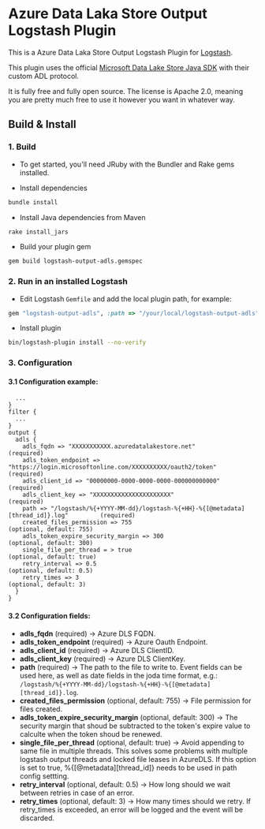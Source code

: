 # Azure Data Laka Store Output Logstash Plugin

This is a Azure Data Laka Store Output Logstash Plugin for [Logstash](https://github.com/elastic/logstash).

This plugin uses the official [Microsoft Data Lake Store Java SDK](https://github.com/Azure/azure-data-lake-store-java) with their custom ADL protocol.

It is fully free and fully open source. The license is Apache 2.0, meaning you are pretty much free to use it however you want in whatever way.



## Build & Install

### 1. Build
- To get started, you'll need JRuby with the Bundler and Rake gems installed.

- Install dependencies
```sh
bundle install
```

- Install Java dependencies from Maven
```sh
rake install_jars
```

- Build your plugin gem

```sh
gem build logstash-output-adls.gemspec
```

### 2. Run in an installed Logstash

- Edit Logstash `Gemfile` and add the local plugin path, for example:
```ruby
gem "logstash-output-adls", :path => "/your/local/logstash-output-adls"
```

- Install plugin
```sh
bin/logstash-plugin install --no-verify
```

### 3. Configuration

#### 3.1 Configuration example:

 ```input {
   ...
 }
 filter {
   ...
 }
 output {
   adls {
     adls_fqdn => "XXXXXXXXXXX.azuredatalakestore.net"                                        (required)
     adls_token_endpoint => "https://login.microsoftonline.com/XXXXXXXXXX/oauth2/token"       (required)
     adls_client_id => "00000000-0000-0000-0000-000000000000"                                 (required)
     adls_client_key => "XXXXXXXXXXXXXXXXXXXXXX"                                              (required)
     path => "/logstash/%{+YYYY-MM-dd}/logstash-%{+HH}-%{[@metadata][thread_id]}.log"         (required)
     created_files_permission => 755                                                          (optional, default: 755)
     adls_token_expire_security_margin => 300                                                 (optional, default: 300)
     single_file_per_thread = > true                                                          (optional, default: true)
     retry_interval => 0.5                                                                    (optional, default: 0.5)
     retry_times => 3                                                                         (optional, default: 3)
   }
 }
```

#### 3.2 Configuration fields:

- **adls_fqdn** (required) -> Azure DLS FQDN.
- **adls_token_endpoint** (required) -> Azure Oauth Endpoint.
- **adls_client_id** (required) -> Azure DLS ClientID.
- **adls_client_key** (required) -> Azure DLS ClientKey.
- **path** (required) -> The path to the file to write to. Event fields can be used here,
 as well as date fields in the joda time format, e.g.:
 `/logstash/%{+YYYY-MM-dd}/logstash-%{+HH}-%{[@metadata][thread_id]}.log`.
- **created_files_permission** (optional, default: 755) -> File permission for files created.
- **adls_token_expire_security_margin** (optional, default: 300) -> The security margin that shoud be subtracted to the token's expire value to calculte when the token shoud be renewed.
- **single_file_per_thread** (optional, default: true) -> Avoid appending to same file in multiple threads. This solves some problems with multiple logstash output threads and locked file leases in AzureDLS. If this option is set to true, %{[@metadata][thread_id]} needs to be used in path config settting.
- **retry_interval** (optional, default: 0.5) -> How long should we wait between retries in case of an error.
- **retry_times** (optional, default: 3) -> How many times should we retry. If retry_times is exceeded, an error will be logged and the event will be discarded.